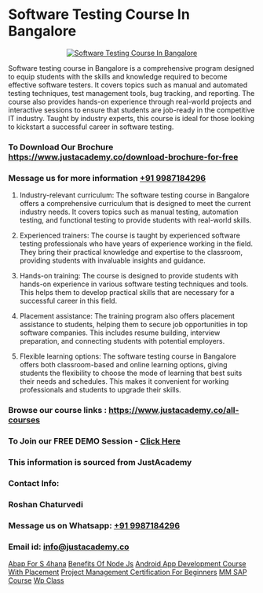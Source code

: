 # Software Testing Course In Bangalore

<p align="center">
  <a href="https://justacademy.co/program-detail/software-testing">
    <img src="https://justacademy.co/storage2/program_images/1704700438.webp" alt="Software Testing Course In Bangalore">
  </a>
</p>


Software testing course in Bangalore is a comprehensive program designed to equip students with the skills and knowledge required to become effective software testers. It covers topics such as manual and automated testing techniques, test management tools, bug tracking, and reporting. The course also provides hands-on experience through real-world projects and interactive sessions to ensure that students are job-ready in the competitive IT industry. Taught by industry experts, this course is ideal for those looking to kickstart a successful career in software testing.
### To Download Our Brochure https://www.justacademy.co/download-brochure-for-free
### Message us for more information [+91 9987184296](https://api.whatsapp.com/send?phone=919987184296)
1) Industry-relevant curriculum: The software testing course in Bangalore offers a comprehensive curriculum that is designed to meet the current industry needs. It covers topics such as manual testing, automation testing, and functional testing to provide students with real-world skills.

2) Experienced trainers: The course is taught by experienced software testing professionals who have years of experience working in the field. They bring their practical knowledge and expertise to the classroom, providing students with invaluable insights and guidance.

3) Hands-on training: The course is designed to provide students with hands-on experience in various software testing techniques and tools. This helps them to develop practical skills that are necessary for a successful career in this field.

4) Placement assistance: The training program also offers placement assistance to students, helping them to secure job opportunities in top software companies. This includes resume building, interview preparation, and connecting students with potential employers.

5) Flexible learning options: The software testing course in Bangalore offers both classroom-based and online learning options, giving students the flexibility to choose the mode of learning that best suits their needs and schedules. This makes it convenient for working professionals and students to upgrade their skills.

### Browse our course links : https://www.justacademy.co/all-courses 
### To Join our FREE DEMO Session - [Click Here](https://www.justacademy.co/register-for-course-demo)


### This information is sourced from JustAcademy
### Contact Info:
### Roshan Chaturvedi
### Message us on Whatsapp: [+91 9987184296](https://api.whatsapp.com/send?phone=919987184296)
### Email id: [info@justacademy.co](mailto:info@justacademy.co)
                    
[Abap For S 4hana](https://www.linkedin.com/pulse/abap-4hana-justacademy-mumbai-aweuc/)
[Benefits Of Node Js](https://www.linkedin.com/pulse/benefits-node-js-justacademy-brisbane-jugie?trackingId=rcuzt%2FkeWmjbaTF2EHVtLg%3D%3D&lipi=urn%3Ali%3Apage%3Ad_flagship3_company_admin%3B5cPDORNwQlqWF%2BECY5%2Fsgw%3D%3D)
[Android App Development Course With Placement](https://medium.com/@namusn/android-app-development-course-with-placement-8d25c233c946)
[Project Management Certification For Beginners](https://medium.com/@justacademytraining/project-management-certification-for-beginners-da852fc0ceb1)
[MM SAP Course](https://justacademyin.github.io/Articles/MM-SAP-Course)
[Wp Class](https://justacademyin.github.io/Articles/Wp-Class)
